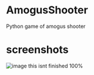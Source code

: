 # AmogusShooter
Python game of amogus shooter
# screenshots
![image](https://user-images.githubusercontent.com/48023572/129469245-2ddedb84-ef66-4fe3-9da8-6048f5b9d9a9.png)
this isnt finished 100% 
